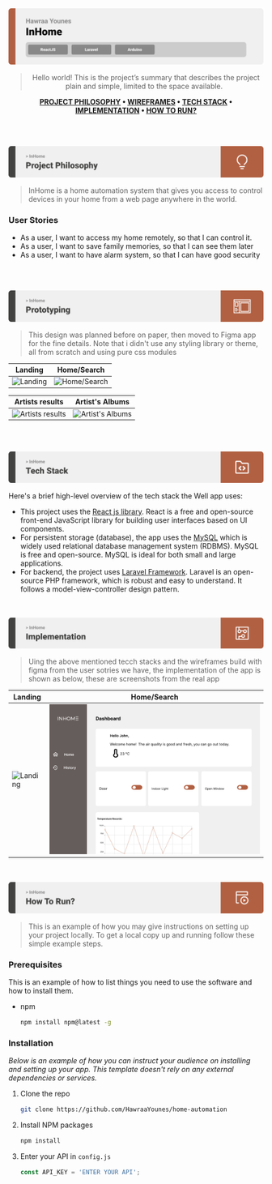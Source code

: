 <img src="./readme/title1.svg"/>

<div align="center">

> Hello world! This is the project’s summary that describes the project plain and simple, limited to the space available.  

**[PROJECT PHILOSOPHY](https://github.com/julescript/well_app#-project-philosophy) • [WIREFRAMES](https://github.com/julescript/well_app#-wireframes) • [TECH STACK](https://github.com/julescript/well_app#-tech-stack) • [IMPLEMENTATION](https://github.com/julescript/well_app#-impplementation) • [HOW TO RUN?](https://github.com/julescript/well_app#-how-to-run)**

</div>

<br><br>


<img src="./readme/title2.svg"/>

> InHome is a home automation system that  gives you access to control devices in your home from a web page anywhere in the world. 
> 


### User Stories
- As a user, I want to access my home remotely, so that I can control it.
- As a user, I want to save family memories, so that I can see them later
- As a user, I want to have alarm system, so that I can have good security

<br><br>

<img src="./readme/title3.svg"/>

> This design was planned before on paper, then moved to Figma app for the fine details.
Note that i didn't use any styling library or theme, all from scratch and using pure css modules

| Landing  | Home/Search  |
| -----------------| -----|
| ![Landing]() | ![Home/Search]() |

| Artists results  | Artist's Albums  |
| -----------------| -----|
| ![Artists results]() | ![Artist's Albums]() |


<br><br>

<img src="./readme/title4.svg"/>

Here's a brief high-level overview of the tech stack the Well app uses:

- This project uses the [React js library](https://reactjs.org/). React is a free and open-source front-end JavaScript library for building user interfaces based on UI components.
- For persistent storage (database), the app uses the [MySQL](https://www.mysql.com/) which is widely used relational database management system (RDBMS). MySQL is free and open-source. MySQL is ideal for both small and large applications.
- For backend, the project uses [Laravel Framework](https://laravel.com/). Laravel is an open-source PHP framework, which is robust and easy to understand. It follows a model-view-controller design pattern.



<br><br>
<img src="./readme/title5.svg"/>

> Uing the above mentioned tecch stacks and the wireframes build with figma from the user sotries we have, the implementation of the app is shown as below, these are screenshots from the real app

| Landing  | Home/Search  |
| -----------------| -----|
| ![Landing](https://github.com/HawraaYounes/home-automation/blob/frontend/readme/register2.gif?raw=true) | ![Home](https://github.com/HawraaYounes/home-automation/blob/frontend/readme/home.png?raw=true) |


<br><br>
<img src="./readme/title6.svg"/>


> This is an example of how you may give instructions on setting up your project locally.
To get a local copy up and running follow these simple example steps.

### Prerequisites

This is an example of how to list things you need to use the software and how to install them.
* npm
  ```sh
  npm install npm@latest -g
  ```

### Installation

_Below is an example of how you can instruct your audience on installing and setting up your app. This template doesn't rely on any external dependencies or services._

1. Clone the repo
   ```sh
   git clone https://github.com/HawraaYounes/home-automation
   ```
2. Install NPM packages
   ```sh
   npm install
   ```
3. Enter your API in `config.js`
   ```js
   const API_KEY = 'ENTER YOUR API';
   ```


